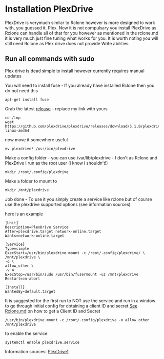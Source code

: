 # Installation PlexDrive
PlexDrive is verymuch similar to Rclone however is more designed to work with, you guessed it, Plex. Now it is not compulsary you install PlexDrive as Rclone can handle all of that for you however as mentioned in the rclone.md it is very much just fine tuning what works for you. It is worth noting you will still need Rclone as Plex drive does not provide Write abilities

## Run all commands with sudo

Plex drive is dead simple to install however currently requires manual updates

You will need to install fuse - If you already have installed Rclone then you do not need this
```
apt-get install fuse
```
Grab the latest [release](https://github.com/plexdrive/plexdrive/releases) - replace my link with yours
```
cd /tmp
wget https://github.com/plexdrive/plexdrive/releases/download/5.1.0/plexdrive-linux-amd64
```

now move it somewhere useful
```
mv plexdrive* /usr/bin/plexdrive
```

Make a config folder - you can use /var/lib/plexdrive - I don't as Rclone and PlexDrive i run as the root user (i know i shouldn't!)
```
mkdir /root/.config/plexdrive
```

Make a folder to mount to 
```
mkdir /mnt/plexdrive
```

Job done - To use it you simply create a service like rclone but of course use the plexdrive supported options (see information sources)

here is an example
```
[Unit]
Description=PlexDrive Service
After=plexdrive.target network-online.target
Wants=network-online.target

[Service]
Type=simple
ExecStart=/usr/bin/plexdrive mount -c /root/.config/plexdrive/ \
/mnt/plexdrive \
-o \
allow_other \
-v 4 
ExecStop=/usr/bin/sudo /usr/bin/fusermount -uz /mnt/plexdrive
Restart=on-abort

[Install]
WantedBy=default.target
```

It is suggested for the first run to NOT use the service and run in a window to go through initial config for obtaining a client ID and secret [See Rclone.md](/Rclone.md) on how to get a Client ID and Secret
```
/usr/bin/plexdrive mount -c /root/.config/plexdrive -o allow_other /mnt/plexdrive
```
 
to enable the service
```
systemctl enable plexdrive.service
```


Information sources: [PlexDrive1](https://github.com/plexdrive/plexdrive)
